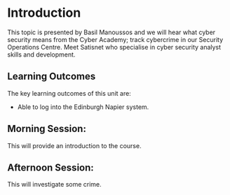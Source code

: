 # Introduction
This topic is presented by Basil Manoussos and we will hear what cyber security means from the Cyber Academy; track cybercrime in our Security Operations Centre. Meet Satisnet who specialise in cyber security analyst skills and development.

## Learning Outcomes
The key learning outcomes of this unit are:

* Able to log into the Edinburgh Napier system.

## Morning Session:
This will provide an introduction to the course.

## Afternoon Session: 
This will investigate some crime.
